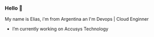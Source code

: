 ### Hello 👋

My name is Elias, i'm from Argentina an I'm Devops | Cloud Enginner

- I’m currently working on Accusys Technology
